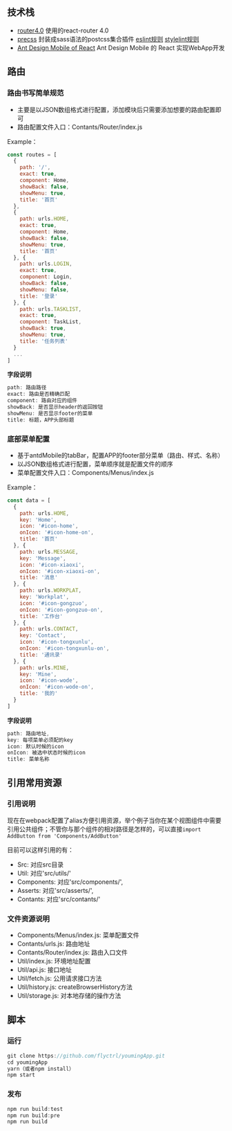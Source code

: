 ## 技术栈
- [router4.0](https://reacttraining.com/react-router/) 使用的react-router 4.0
- [precss](https://github.com/jonathantneal/precss) 封装成sass语法的postcss集合插件
[eslint规则](http://git.jc/app-h5/docs/blob/master/frontend/.eslintrc.js)
[stylelint规则](http://git.jc/app-h5/docs/blob/master/frontend/.stylelintrc)
- [Ant Design Mobile of React](https://mobile.ant.design/) Ant Design Mobile 的 React 实现WebApp开发

## 路由

### 路由书写简单规范
- 主要是以JSON数组格式进行配置，添加模块后只需要添加想要的路由配置即可
- 路由配置文件入口：Contants/Router/index.js

Example：
```javascript
const routes = [
  {
    path: '/',
    exact: true,
    component: Home,
    showBack: false,
    showMenu: true,
    title: '首页'
  },
  {
    path: urls.HOME,
    exact: true,
    component: Home,
    showBack: false,
    showMenu: true,
    title: '首页'
  }, {
    path: urls.LOGIN,
    exact: true,
    component: Login,
    showBack: false,
    showMenu: false,
    title: '登录'
  }, {
    path: urls.TASKLIST,
    exact: true,
    component: TaskList,
    showBack: true,
    showMenu: true,
    title: '任务列表'
  }
  ...
]
```
**字段说明**
 ```javascript
path: 路由路径
exact: 路由是否精确匹配
component: 路由对应的组件
showBack: 是否显示header的返回按钮
showMenu: 是否显示footer的菜单
title: 标题，APP头部标题
```
### 底部菜单配置
- 基于antdMobile的tabBar，配置APP的footer部分菜单（路由、样式、名称）
- 以JSON数组格式进行配置，菜单顺序就是配置文件的顺序
- 菜单配置文件入口：Components/Menus/index.js

Example：
```javascript
const data = [
  {
    path: urls.HOME,
    key: 'Home',
    icon: '#icon-home',
    onIcon: '#icon-home-on',
    title: '首页'
  }, {
    path: urls.MESSAGE,
    key: 'Message',
    icon: '#icon-xiaoxi',
    onIcon: '#icon-xiaoxi-on',
    title: '消息'
  }, {
    path: urls.WORKPLAT,
    key: 'Workplat',
    icon: '#icon-gongzuo',
    onIcon: '#icon-gongzuo-on',
    title: '工作台'
  }, {
    path: urls.CONTACT,
    key: 'Contact',
    icon: '#icon-tongxunlu',
    onIcon: '#icon-tongxunlu-on',
    title: '通讯录'
  }, {
    path: urls.MINE,
    key: 'Mine',
    icon: '#icon-wode',
    onIcon: '#icon-wode-on',
    title: '我的'
  }
]
```
**字段说明**
```javascript
path: 路由地址,
key: 每项菜单必须配的key
icon: 默认时候的icon
onIcon: 被选中状态时候的icon
title: 菜单名称
```

## 引用常用资源

### 引用说明

现在在webpack配置了alias方便引用资源，举个例子当你在某个视图组件中需要引用公共组件；不管你与那个组件的相对路径是怎样的，可以直接`import AddButton from 'Components/AddButton'`

目前可以这样引用的有：

- Src: 对应src目录
- Util: 对应'src/utils/'
- Components: 对应'src/components/',
- Asserts: 对应'src/asserts/',
- Contants: 对应'src/contants/'

### 文件资源说明
- Components/Menus/index.js: 菜单配置文件
- Contants/urls.js: 路由地址
- Contants/Router/index.js: 路由入口文件
- Util/index.js: 环境地址配置
- Util/api.js: 接口地址
- Util/fetch.js: 公用请求接口方法
- Util/history.js: createBrowserHistory方法
- Util/storage.js: 对本地存储的操作方法

## 脚本
### 运行
```javascript
git clone https://github.com/flyctrl/youmingApp.git
cd youmingApp
yarn（或者npm install）
npm start
```
### 发布
```javascript
npm run build:test
npm run build:pre
npm run build
```
